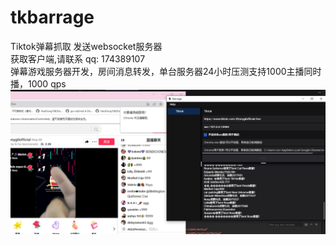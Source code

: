 # tkbarrage
Tiktok弹幕抓取 发送websocket服务器   
获取客户端,请联系 qq: 174389107  
弹幕游戏服务器开发，房间消息转发，单台服务器24小时压测支持1000主播同时播，1000 qps  
![avatar](images/tk1.png)
